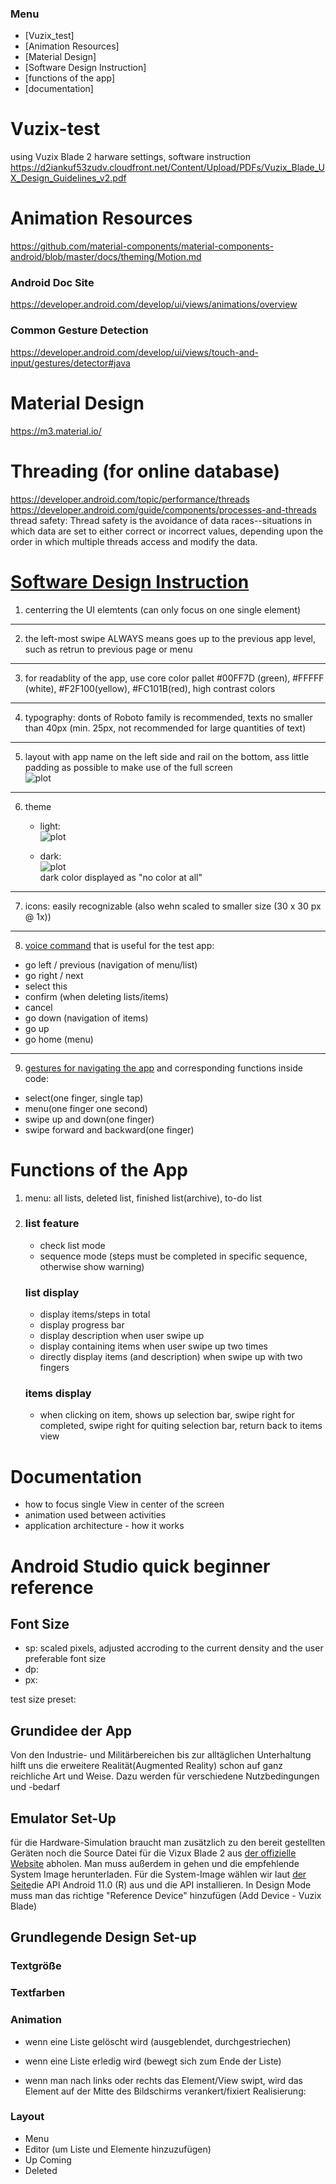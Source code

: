 ### Menu

- [Vuzix_test]
- [Animation Resources]
- [Material Design]
- [Software Design Instruction]
- [functions of the app]
- [documentation]

# Vuzix-test

using Vuzix Blade 2 harware settings, software instruction
https://d2iankuf53zudv.cloudfront.net/Content/Upload/PDFs/Vuzix_Blade_UX_Design_Guidelines_v2.pdf


# Animation Resources

https://github.com/material-components/material-components-android/blob/master/docs/theming/Motion.md

### Android Doc Site
https://developer.android.com/develop/ui/views/animations/overview

### Common Gesture Detection
https://developer.android.com/develop/ui/views/touch-and-input/gestures/detector#java

# Material Design
https://m3.material.io/


# Threading (for online database)
https://developer.android.com/topic/performance/threads
https://developer.android.com/guide/components/processes-and-threads
thread safety: Thread safety is the avoidance of data races--situations in which data are set to either correct or incorrect values, depending upon the order in which multiple threads access and modify the data.


# [Software Design Instruction](https://d2iankuf53zudv.cloudfront.net/Content/Upload/PDFs/Vuzix_Blade_UX_Design_Guidelines_v2.pdf)

1. centerring the UI elemtents (can only focus on one single element)
***
2. the left-most swipe ALWAYS means goes up to the previous app level, such as retrun to previous page or menu
***
3. for readablity of the app, use core color pallet #00FF7D (green), #FFFFF (white), #F2F100(yellow), #FC101B(red), high contrast colors
***
4. typography: donts of Roboto family is recommended, texts no smaller than 40px (min. 25px, not recommended for large quantities of text)
***
5. layout with app name on the left side and rail on the bottom, ass little padding as possible to make use of the full screen <br />
![plot](./images/layout_example.png)
***
6. theme
    * light: <br />
    ![plot](./images/outdorr_light.png)
    
    * dark: <br />
    ![plot](./images/indoor_dark.png) <br />
    dark color displayed as "no color at all"
***
7. icons: easily recognizable (also wehn scaled to smaller size (30 x 30 px @ 1x))
***
8. [voice command](https://d2iankuf53zudv.cloudfront.net/Content/Upload/PDFs/Vuzix_Blade_UX_Design_Guidelines_v2.pdf#page=20) that is useful for the test app: <br />
- go left / previous (navigation of menu/list)
- go right / next
- select this
- confirm (when deleting lists/items)
- cancel
- go down (navigation of items)
- go up
- go home (menu)
***
9. [gestures for navigating the app](https://d2iankuf53zudv.cloudfront.net/Content/Upload/PDFs/Vuzix_Blade_UX_Design_Guidelines_v2.pdf#page=22) and corresponding functions inside code:
- select(one finger, single tap)
- menu(one finger one second)
- swipe up and down(one finger)
- swipe forward and backward(one finger)


# Functions of the App

1. menu: all lists, deleted list, finished list(archive), to-do list
2. ### list feature
    * check list mode <br />
    * sequence mode (steps must be completed in specific sequence, otherwise show warning)<br />

    ### list display 
    * display items/steps in total <br />
    * display progress bar <br />
    * display description when user swipe up <br />
    * display containing items when user swipe up two times <br />
    * directly display items (and description) when swipe up with two fingers <br />

    ### items display
    * when clicking on item, shows up selection bar, swipe right for completed, swipe right for  quiting selection bar, return back to items view <br />


# Documentation

 - how to focus single View in center of the screen
 - animation used between activities
 - application architecture - how it works


# Android Studio quick beginner reference
## Font Size
 - sp: scaled pixels, adjusted accroding to the current density and the user preferable font size
 - dp:
 - px:


 test size preset:



## Grundidee der App
 Von den Industrie- und Militärbereichen bis zur alltäglichen Unterhaltung hilft uns die erweitere Realität(Augmented Reality) schon auf ganz reichliche Art und Weise. Dazu werden für verschiedene Nutzbedingungen und -bedarf

## Emulator Set-Up
für die Hardware-Simulation braucht man zusätzlich zu den bereit gestellten Geräten noch die Source Datei für die Vizux Blade 2 aus [der offizielle Website](http://files.vuzix.com/Content/Upload/vuzix-blade_v2.xml) abholen. Man muss außerdem in <Tools-><SDK Manager> gehen und die empfehlende System Image herunterladen.  Für die System-Image wählen wir laut [der Seite](https://intercom.help/vuzix/en/articles/6233028-creating-a-device-profile)die API Android 11.0 (R) aus und die API installieren.
In Design Mode muss man das richtige "Reference Device" hinzufügen (Add Device - Vuzix Blade)

## Grundlegende Design Set-up

### Textgröße


### Textfarben


### Animation
- wenn eine Liste gelöscht wird (ausgeblendet, durchgestriechen)
- wenn eine Liste erledig wird (bewegt sich zum Ende der Liste)

- wenn man nach links oder rechts das Element/View swipt, wird das Element auf der Mitte des Bildschirms verankert/fixiert
    Realisierung:
### Layout

- Menu
- Editor (um Liste und Elemente hinzuzufügen)
- Up Coming
- Deleted